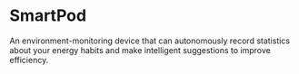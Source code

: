 SmartPod
========

An environment-monitoring device that can autonomously record statistics about your energy habits and make intelligent suggestions to 
improve efficiency. 
